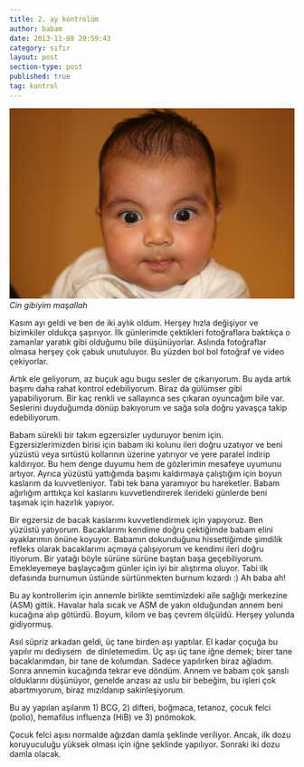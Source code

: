 ```yaml
---
title: 2. ay kontrolüm
author: babam
date: 2013-11-08 20:59:43
category: sıfır
layout: post
section-type: post
published: true
tag: kontrol
---
```


![Cin gibiyim maşallah](/img/posts/ikinci_ay.jpg)
*Cin gibiyim maşallah*

Kasım ayı geldi ve ben de iki aylık oldum. Herşey hızla değişiyor ve bizimkiler oldukça şaşırıyor. İlk günlerimde çektikleri fotoğraflara baktıkça o zamanlar yaratık gibi olduğumu bile düşünüyorlar. Aslında fotoğraflar olmasa herşey çok çabuk unutuluyor. Bu yüzden bol bol fotoğraf ve video çekiyorlar.

Artık ele geliyorum, az buçuk agu bugu sesler de çıkarıyorum. Bu ayda artık başımı daha rahat kontrol edebiliyorum. Biraz da gülümser gibi yapabiliyorum. Bir kaç renkli ve sallayınca ses çıkaran oyuncağım bile var. Seslerini duyduğumda dönüp bakıyorum ve sağa sola doğru yavaşça takip edebiliyorum.

Babam sürekli bir takım egzersizler uyduruyor benim için. Egzersizlerimizden birisi için babam iki kolunu ileri doğru uzatıyor ve beni yüzüstü veya sırtüstü kollarının üzerine yatırıyor ve yere paralel indirip kaldırıyor. Bu hem denge duyumu hem de gözlerimin mesafeye uyumunu artıyor. Ayrıca yüzüstü yattığımda başımı kaldırmaya çalıştığım için boyun kaslarım da kuvvetleniyor. Tabi tek bana yaramıyor bu hareketler. Babam ağırlığım arttıkça kol kaslarını kuvvetlendirerek ilerideki günlerde beni taşımak için hazırlık yapıyor.

Bir egzersiz de bacak kaslarımı kuvvetlendirmek için yapıyoruz. Ben yüzüstü yatıyorum. Bacaklarımı kendime doğru çektiğimde babam elini ayaklarımın önüne koyuyor. Babamın dokunduğunu hissettiğimde şimdilik refleks olarak bacaklarımı açmaya çalışıyorum ve kendimi ileri doğru itiyorum. Bir yatağı böyle sürüne sürüne baştan başa geçebiliyorum. Emekleyemeye başlaycağım günler için iyi bir alıştırma oluyor. Tabi ilk defasında burnumun üstünde sürtünmekten burnum kızardı :) Ah baba ah!

Bu ay kontrollerim için annemle birlikte semtimizdeki aile sağlığı merkezine (ASM) gittik. Havalar hala sıcak ve ASM de yakın olduğundan annem beni kucağına alıp götürdü. Boyum, kilom ve baş çevrem ölçüldü. Herşey yolunda gidiyormuş.

Asıl süpriz arkadan geldi, üç tane birden aşı yaptılar. El kadar çoçuğa bu yapılır mı dediysem  de dinletemedim. Üç aşı üç tane iğne demek; birer tane bacaklarımdan, bir tane de kolumdan. Sadece yapılırken biraz ağladım. Sonra annemin kucağında tekrar eve döndüm. Annem ve babam çok şanslı olduklarını düşünüyor, genelde arızası az uslu bir bebeğim, bu işleri çok abartmıyorum, biraz mızıldanıp sakinleşiyorum.

Bu ay yapılan aşılarım 1) BCG, 2) difteri, boğmaca, tetanoz, çocuk felci (polio), hemafilus influenza (HiB) ve 3) pnömokok.

Çocuk felci aşısı normalde ağızdan damla şeklinde veriliyor. Ancak, ilk dozu koruyuculuğu yüksek olması için iğne şeklinde yapılıyor. Sonraki iki dozu damla olacak.
